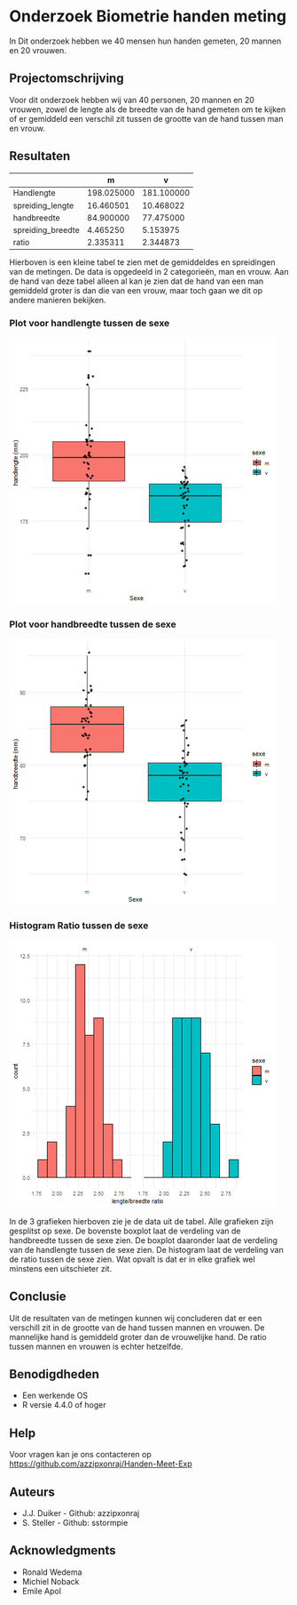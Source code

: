 # Onderzoek Biometrie handen meting

In Dit onderzoek hebben we 40 mensen hun handen gemeten, 20 mannen en 20 vrouwen. 

## Projectomschrijving

Voor dit onderzoek hebben wij van 40 personen, 20 mannen en 20 vrouwen, zowel de lengte als de breedte van de hand gemeten om te kijken of er gemiddeld een verschil zit tussen de grootte van de hand tussen man en vrouw.


## Resultaten

|     | m |v|
| -------- | ------- |-------|
| Handlengte  |198.025000|181.100000|
| spreiding_lengte |16.460501|10.468022|
| handbreedte| 84.900000|77.475000|
|spreiding_breedte|4.465250|5.153975|
|ratio|2.335311|2.344873|

Hierboven is een kleine tabel te zien met de gemiddeldes en spreidingen van de metingen. De data is opgedeeld in 2 categorieën, man en vrouw. Aan de hand van deze tabel alleen al kan je zien dat de hand van een man gemiddeld groter is dan die van een vrouw, maar toch gaan we dit op andere manieren bekijken.

### Plot voor handlengte tussen de sexe
![Boxplot handlengte](Afbeeldingen/boxplot_handlengte.png "Boxplot handlengte")

### Plot voor handbreedte tussen de sexe
![Boxplot handbreedte](Afbeeldingen/boxplot_handbreedte.png "Boxplot handbreedte")

### Histogram Ratio tussen de sexe
![Histogram ratio](Afbeeldingen/histogram_ratio.png "Histogram ratio")

In de 3 grafieken hierboven zie je de data uit de tabel. Alle grafieken zijn gesplitst op sexe. De bovenste boxplot laat de verdeling van de handbreedte tussen de sexe zien. De boxplot daaronder laat de verdeling van de handlengte tussen de sexe zien. De histogram laat de verdeling van de ratio tussen de sexe zien. Wat opvalt is dat er in elke grafiek wel minstens een uitschieter zit. 


## Conclusie
Uit de resultaten van de metingen kunnen wij concluderen dat er een verschill zit in de grootte van de hand tussen mannen en vrouwen. De mannelijke hand is gemiddeld groter dan de vrouwelijke hand. De ratio tussen mannen en vrouwen is echter hetzelfde.


## Benodigdheden

* Een werkende OS
* R versie 4.4.0 of hoger


## Help

Voor vragen kan je ons contacteren op https://github.com/azzipxonraj/Handen-Meet-Exp 


## Auteurs

* J.J. Duiker - Github: azzipxonraj
* S. Steller - Github: sstormpie


## Acknowledgments

* Ronald Wedema
* Michiel Noback
* Emile Apol
